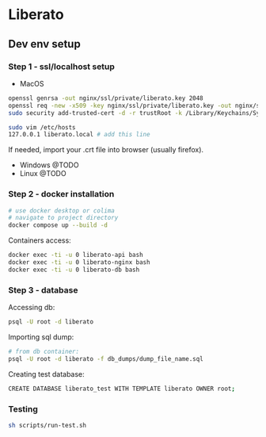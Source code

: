 # Liberato

## Dev env setup

### Step 1 - ssl/localhost setup
- MacOS
```bash
openssl genrsa -out nginx/ssl/private/liberato.key 2048
openssl req -new -x509 -key nginx/ssl/private/liberato.key -out nginx/ssl/certs/liberato.crt -days 365 -subj "/CN=liberato.local" -addext "subjectAltName=DNS:liberato.local"
sudo security add-trusted-cert -d -r trustRoot -k /Library/Keychains/System.keychain nginx/ssl/certs/liberato.crt
```
```bash
sudo vim /etc/hosts
127.0.0.1 liberato.local # add this line
```

If needed, import your .crt file into browser (usually firefox).

- Windows
@TODO
- Linux
@TODO

### Step 2 - docker installation
```bash
# use docker desktop or colima
# navigate to project directory
docker compose up --build -d
```
Containers access:
```bash
docker exec -ti -u 0 liberato-api bash
docker exec -ti -u 0 liberato-nginx bash
docker exec -ti -u 0 liberato-db bash
```

### Step 3 - database

Accessing db:
```bash
psql -U root -d liberato
```

Importing sql dump:
```bash
# from db container:
psql -U root -d liberato -f db_dumps/dump_file_name.sql
```

Creating test database:
```bash 
CREATE DATABASE liberato_test WITH TEMPLATE liberato OWNER root;
```


### Testing
```bash
sh scripts/run-test.sh
```
